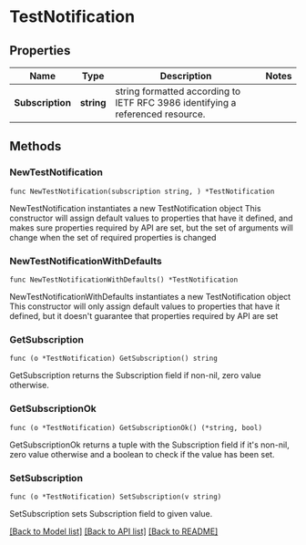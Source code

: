 # TestNotification

## Properties

Name | Type | Description | Notes
------------ | ------------- | ------------- | -------------
**Subscription** | **string** | string formatted according to IETF RFC 3986 identifying a referenced resource. | 

## Methods

### NewTestNotification

`func NewTestNotification(subscription string, ) *TestNotification`

NewTestNotification instantiates a new TestNotification object
This constructor will assign default values to properties that have it defined,
and makes sure properties required by API are set, but the set of arguments
will change when the set of required properties is changed

### NewTestNotificationWithDefaults

`func NewTestNotificationWithDefaults() *TestNotification`

NewTestNotificationWithDefaults instantiates a new TestNotification object
This constructor will only assign default values to properties that have it defined,
but it doesn't guarantee that properties required by API are set

### GetSubscription

`func (o *TestNotification) GetSubscription() string`

GetSubscription returns the Subscription field if non-nil, zero value otherwise.

### GetSubscriptionOk

`func (o *TestNotification) GetSubscriptionOk() (*string, bool)`

GetSubscriptionOk returns a tuple with the Subscription field if it's non-nil, zero value otherwise
and a boolean to check if the value has been set.

### SetSubscription

`func (o *TestNotification) SetSubscription(v string)`

SetSubscription sets Subscription field to given value.



[[Back to Model list]](../README.md#documentation-for-models) [[Back to API list]](../README.md#documentation-for-api-endpoints) [[Back to README]](../README.md)



